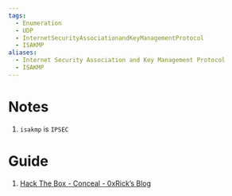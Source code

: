 ```yaml
---
tags:
  - Enumeration
  - UDP
  - InternetSecurityAssociationandKeyManagementProtocol
  - ISAKMP
aliases:
  - Internet Security Association and Key Management Protocol
  - ISAKMP
---
```


# Notes

1. `isakmp` is `IPSEC`


# Guide 

1. [Hack The Box - Conceal - 0xRick’s Blog](https://0xrick.github.io/hack-the-box/conceal/)
